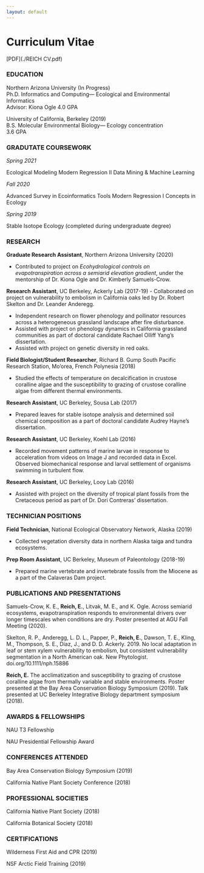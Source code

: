 ```yaml
---
layout: default
---
```


# Curriculum Vitae

[PDF](./REICH CV.pdf)


### EDUCATION

Northern Arizona University (In Progress)   
Ph.D. Informatics and Computing— Ecological and Environmental Informatics  
Advisor: Kiona Ogle 
4.0 GPA

University of California, Berkeley (2019)   
B.S. Molecular Environmental Biology— Ecology concentration  
3.6 GPA

### GRADUTATE COURSEWORK

*Spring 2021*

Ecological Modeling
Modern Regression II
Data Mining & Machine Learning

*Fall 2020*

Advanced Survey in Ecoinformatics Tools 
Modern Regression I
Concepts in Ecology

*Spring 2019*

Stable Isotope Ecology (completed during undergraduate degree)


### RESEARCH
	
**Graduate Research Assistant**, Northern Arizona University (2020)
- Contributed to project on *Ecohydrological controls on evapotranspiration across a semiarid elevation gradient*, under the mentorship of Dr. Kiona Ogle and Dr. Kimberly Samuels-Crow.

**Research Assistant**, UC Berkeley, Ackerly Lab (2017-19)
- Collaborated on project on vulnerability to embolism in California oaks led by Dr. Robert Skelton and Dr. Leander Anderegg.
- Independent research on flower phenology and pollinator resources across a heterogeneous grassland landscape after fire disturbance.
- Assisted with project on phenology dynamics in California grassland communities as part of doctoral candidate Rachael Olliff Yang’s dissertation.
- Assisted with project on genetic diversity in red oaks. 

**Field Biologist/Student Researcher**, Richard B. Gump South Pacific Research Station, Mo’orea, French Polynesia (2018)
- Studied the effects of temperature on decalcification in crustose coralline algae and the susceptibility to grazing of crustose coralline algae from different thermal environments.

**Research Assistant**, UC Berkeley, Sousa Lab (2017)  
- Prepared leaves for stable isotope analysis and determined soil chemical composition as a part of doctoral candidate Audrey Hayne’s dissertation.

**Research Assistant**, UC Berkeley, Koehl Lab (2016)
- Recorded movement patterns of marine larvae in response to acceleration from videos on Image J and recorded data in Excel. Observed biomechanical response and larval  settlement of organisms swimming in turbulent flow.

**Research Assistant**, UC Berkeley, Looy Lab (2016)
- Assisted with project on the diversity of tropical plant fossils from the Cretaceous period as part of Dr. Dori Contreras’ dissertation.


### TECHNICIAN POSITIONS

**Field Technician**, National Ecological Observatory Network, Alaska (2019)
- Collected vegetation diversity data in northern Alaska taiga and tundra ecosystems.

**Prep Room Assistant**, UC Berkeley, Museum of Paleontology (2018-19)
- Prepared marine vertebrate and invertebrate fossils from the Miocene as a part of the Calaveras Dam project.

### PUBLICATIONS AND PRESENTATIONS

Samuels-Crow, K. E., **Reich, E.**, Litvak, M. E., and K. Ogle. Across semiarid ecosystems, evapotranspiration responds to environmental drivers over longer timescales when conditions are dry. Poster presented at AGU Fall Meeting (2020).

Skelton, R. P., Anderegg, L. D. L., Papper, P., **Reich, E.**, Dawson, T. E., Kling, M., Thompson, S. E., Diaz, J., and D. D. Ackerly. 2019. No local adaptation in leaf or stem xylem vulnerability to embolism, but consistent vulnerability segmentation in a North American oak. New Phytologist. doi.org/10.1111/nph.15886

**Reich, E.** The acclimatization and susceptibility to grazing of crustose coralline algae from thermally variable and stable environments. Poster presented at the Bay Area Conservation Biology Symposium (2019). Talk presented at UC Berkeley Integrative Biology department symposium (2018).


### AWARDS & FELLOWSHIPS

NAU T3 Fellowship

NAU Presidential Fellowship Award


### CONFERENCES ATTENDED

Bay Area Conservation Biology Symposium (2019)

California Native Plant Society Conference (2018)


### PROFESSIONAL SOCIETIES

California Native Plant Society (2018)  

California Botanical Society (2018)  


### CERTIFICATIONS

Wilderness First Aid and CPR (2019)  

NSF Arctic Field Training (2019)  

